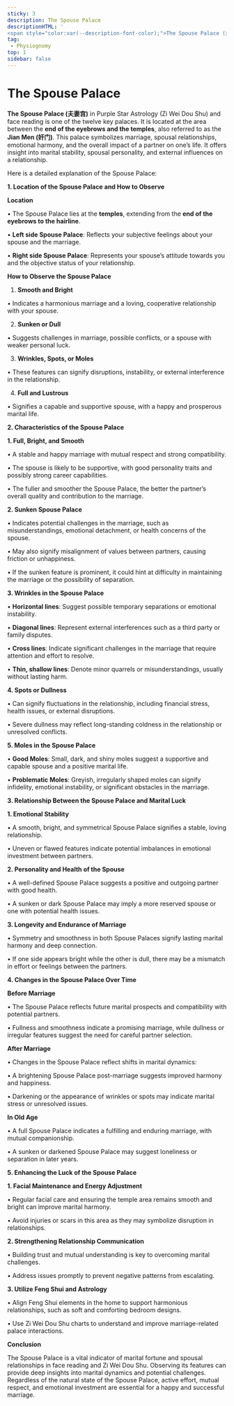 ```yaml
---
sticky: 3
description: The Spouse Palace
descriptionHTML: '
<span style="color:var(--description-font-color);">The Spouse Palace (夫妻宫) in Purple Star Astrology (Zi Wei Dou Shu) and face reading is one of the twelve key palaces</span>'
tag:
 - Physiognomy
top: 1
sidebar: false
---
```


# The Spouse Palace

**The Spouse Palace (夫妻宫)** in Purple Star Astrology (Zi Wei Dou Shu) and face reading is one of the twelve key palaces. It is located at the area between the **end of the eyebrows and the temples**, also referred to as the **Jian Men (奸门)**. This palace symbolizes marriage, spousal relationships, emotional harmony, and the overall impact of a partner on one’s life. It offers insight into marital stability, spousal personality, and external influences on a relationship.

Here is a detailed explanation of the Spouse Palace:

**1. Location of the Spouse Palace and How to Observe**

**Location**

• The Spouse Palace lies at the **temples**, extending from the **end of the eyebrows to the hairline**.

• **Left side Spouse Palace**: Reflects your subjective feelings about your spouse and the marriage.

• **Right side Spouse Palace**: Represents your spouse’s attitude towards you and the objective status of your relationship.

**How to Observe the Spouse Palace**

1. **Smooth and Bright**

• Indicates a harmonious marriage and a loving, cooperative relationship with your spouse.

2. **Sunken or Dull**

• Suggests challenges in marriage, possible conflicts, or a spouse with weaker personal luck.

3. **Wrinkles, Spots, or Moles**

• These features can signify disruptions, instability, or external interference in the relationship.

4. **Full and Lustrous**

• Signifies a capable and supportive spouse, with a happy and prosperous marital life.

**2. Characteristics of the Spouse Palace**

**1. Full, Bright, and Smooth**

• A stable and happy marriage with mutual respect and strong compatibility.

• The spouse is likely to be supportive, with good personality traits and possibly strong career capabilities.

• The fuller and smoother the Spouse Palace, the better the partner’s overall quality and contribution to the marriage.

**2. Sunken Spouse Palace**

• Indicates potential challenges in the marriage, such as misunderstandings, emotional detachment, or health concerns of the spouse.

• May also signify misalignment of values between partners, causing friction or unhappiness.

• If the sunken feature is prominent, it could hint at difficulty in maintaining the marriage or the possibility of separation.

**3. Wrinkles in the Spouse Palace**

• **Horizontal lines**: Suggest possible temporary separations or emotional instability.

• **Diagonal lines**: Represent external interferences such as a third party or family disputes.

• **Cross lines**: Indicate significant challenges in the marriage that require attention and effort to resolve.

• **Thin, shallow lines**: Denote minor quarrels or misunderstandings, usually without lasting harm.

**4. Spots or Dullness**

• Can signify fluctuations in the relationship, including financial stress, health issues, or external disruptions.

• Severe dullness may reflect long-standing coldness in the relationship or unresolved conflicts.

**5. Moles in the Spouse Palace**

• **Good Moles**: Small, dark, and shiny moles suggest a supportive and capable spouse and a positive marital life.

• **Problematic Moles**: Greyish, irregularly shaped moles can signify infidelity, emotional instability, or significant obstacles in the marriage.

**3. Relationship Between the Spouse Palace and Marital Luck**

**1. Emotional Stability**

• A smooth, bright, and symmetrical Spouse Palace signifies a stable, loving relationship.

• Uneven or flawed features indicate potential imbalances in emotional investment between partners.

**2. Personality and Health of the Spouse**

• A well-defined Spouse Palace suggests a positive and outgoing partner with good health.

• A sunken or dark Spouse Palace may imply a more reserved spouse or one with potential health issues.

**3. Longevity and Endurance of Marriage**

• Symmetry and smoothness in both Spouse Palaces signify lasting marital harmony and deep connection.

• If one side appears bright while the other is dull, there may be a mismatch in effort or feelings between the partners.

**4. Changes in the Spouse Palace Over Time**

**Before Marriage**

• The Spouse Palace reflects future marital prospects and compatibility with potential partners.

• Fullness and smoothness indicate a promising marriage, while dullness or irregular features suggest the need for careful partner selection.

**After Marriage**

• Changes in the Spouse Palace reflect shifts in marital dynamics:

• A brightening Spouse Palace post-marriage suggests improved harmony and happiness.

• Darkening or the appearance of wrinkles or spots may indicate marital stress or unresolved issues.

**In Old Age**

• A full Spouse Palace indicates a fulfilling and enduring marriage, with mutual companionship.

• A sunken or darkened Spouse Palace may suggest loneliness or separation in later years.

**5. Enhancing the Luck of the Spouse Palace**

**1. Facial Maintenance and Energy Adjustment**

• Regular facial care and ensuring the temple area remains smooth and bright can improve marital harmony.

• Avoid injuries or scars in this area as they may symbolize disruption in relationships.

**2. Strengthening Relationship Communication**

• Building trust and mutual understanding is key to overcoming marital challenges.

• Address issues promptly to prevent negative patterns from escalating.

**3. Utilize Feng Shui and Astrology**

• Align Feng Shui elements in the home to support harmonious relationships, such as soft and comforting bedroom designs.

• Use Zi Wei Dou Shu charts to understand and improve marriage-related palace interactions.

**Conclusion**

The Spouse Palace is a vital indicator of marital fortune and spousal relationships in face reading and Zi Wei Dou Shu. Observing its features can provide deep insights into marital dynamics and potential challenges. Regardless of the natural state of the Spouse Palace, active effort, mutual respect, and emotional investment are essential for a happy and successful marriage.
